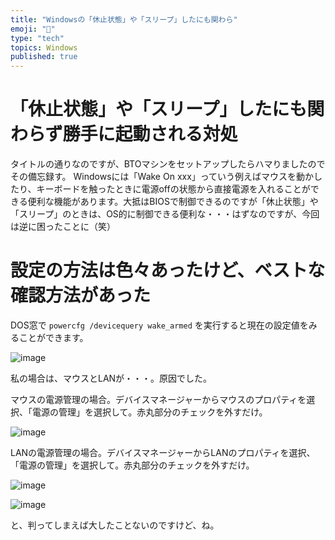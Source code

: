 ```yaml
---
title: "Windowsの「休止状態」や「スリープ」したにも関わら"
emoji: "📝"
type: "tech"
topics: Windows
published: true
---
```


# 「休止状態」や「スリープ」したにも関わらず勝手に起動される対処
タイトルの通りなのですが、BTOマシンをセットアップしたらハマりましたのでその備忘録す。
Windowsには「Wake On xxx」っていう例えばマウスを動かしたり、キーボードを触ったときに電源offの状態から直接電源を入れることができる便利な機能があります。大抵はBIOSで制御できるのですが「休止状態」や「スリープ」のときは、OS的に制御できる便利な・・・はずなのですが、今回は逆に困ったことに（笑）

# 設定の方法は色々あったけど、ベストな確認方法があった

DOS窓で ```powercfg /devicequery wake_armed``` を実行すると現在の設定値をみることができます。

![image](https://qiita-image-store.s3.amazonaws.com/0/44540/720c4e27-ead3-fb5d-0e91-49b69eeed485.png)

私の場合は、マウスとLANが・・・。原因でした。

マウスの電源管理の場合。デバイスマネージャーからマウスのプロパティを選択、「電源の管理」を選択して。赤丸部分のチェックを外すだけ。

![image](https://qiita-image-store.s3.amazonaws.com/0/44540/f833ef82-f72b-7c74-d14e-eee08d65fdfe.png)

LANの電源管理の場合。デバイスマネージャーからLANのプロパティを選択、「電源の管理」を選択して。赤丸部分のチェックを外すだけ。

![image](https://qiita-image-store.s3.amazonaws.com/0/44540/2717769b-ca60-5a4a-ec06-9f3e815526b3.png)

![image](https://qiita-image-store.s3.amazonaws.com/0/44540/48648c2d-33ec-e1e0-f2e0-ca4eb63f002c.png)

と、判ってしまえば大したことないのですけど、ね。

